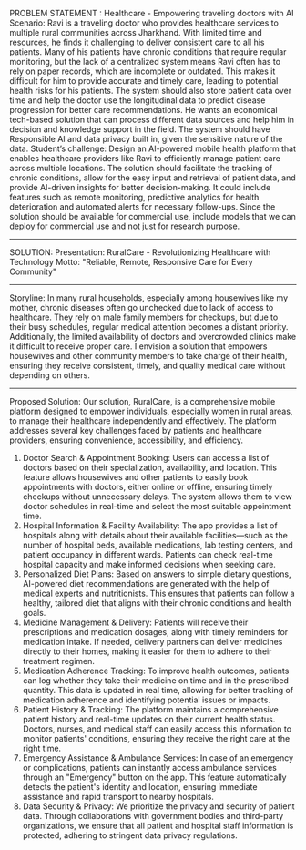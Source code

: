 PROBLEM STATEMENT : 
Healthcare - Empowering traveling doctors with AI
 Scenario: 
Ravi is a traveling doctor who provides healthcare services to multiple rural communities across Jharkhand. With limited time 
and resources, he finds it challenging to deliver consistent care to all his patients. Many of his patients have chronic conditions 
that require regular monitoring, but the lack of a centralized system means Ravi often has to rely on paper records, which are 
incomplete or outdated. This makes it difficult for him to provide accurate and timely care, leading to potential health risks for 
his patients. The system should also store patient data over time and help the doctor use the longitudinal data to predict disease 
progression for better care recommendations. 
He wants an economical tech-based solution that can process different data sources and help him in decision and knowledge 
support in the field. The system should have Responsible AI and data privacy built in, given the sensitive nature of the data.
 Student’s challenge: 
Design an AI-powered mobile health platform that enables healthcare providers like Ravi to efficiently manage patient care 
across multiple locations. The solution should facilitate the tracking of chronic conditions, allow for the easy input and retrieval 
of patient data, and provide AI-driven insights for better decision-making. It could include features such as remote monitoring, 
predictive analytics for health deterioration and automated alerts for necessary follow-ups.
 Since the solution should be available for commercial use, include models that we can deploy for commercial use and not just 
for research purpose.
________________________________________
SOLUTION:
Presentation: RuralCare - Revolutionizing Healthcare with Technology
Motto: "Reliable, Remote, Responsive Care for Every Community"
________________________________________
Storyline:
In many rural households, especially among housewives like my mother, chronic diseases often go unchecked due to lack of access to healthcare. They rely on male family members for checkups, but due to their busy schedules, regular medical attention becomes a distant priority. Additionally, the limited availability of doctors and overcrowded clinics make it difficult to receive proper care. I envision a solution that empowers housewives and other community members to take charge of their health, ensuring they receive consistent, timely, and quality medical care without depending on others.
________________________________________
Proposed Solution:
Our solution, RuralCare, is a comprehensive mobile platform designed to empower individuals, especially women in rural areas, to manage their healthcare independently and effectively. The platform addresses several key challenges faced by patients and healthcare providers, ensuring convenience, accessibility, and efficiency.
1.	Doctor Search & Appointment Booking:
Users can access a list of doctors based on their specialization, availability, and location. This feature allows housewives and other patients to easily book appointments with doctors, either online or offline, ensuring timely checkups without unnecessary delays. The system allows them to view doctor schedules in real-time and select the most suitable appointment time.
2.	Hospital Information & Facility Availability:
The app provides a list of hospitals along with details about their available facilities—such as the number of hospital beds, available medications, lab testing centers, and patient occupancy in different wards. Patients can check real-time hospital capacity and make informed decisions when seeking care.
3.	Personalized Diet Plans:
Based on answers to simple dietary questions, AI-powered diet recommendations are generated with the help of medical experts and nutritionists. This ensures that patients can follow a healthy, tailored diet that aligns with their chronic conditions and health goals.
4.	Medicine Management & Delivery:
Patients will receive their prescriptions and medication dosages, along with timely reminders for medication intake. If needed, delivery partners can deliver medicines directly to their homes, making it easier for them to adhere to their treatment regimen.
5.	Medication Adherence Tracking:
To improve health outcomes, patients can log whether they take their medicine on time and in the prescribed quantity. This data is updated in real time, allowing for better tracking of medication adherence and identifying potential issues or impacts.
6.	Patient History & Tracking:
The platform maintains a comprehensive patient history and real-time updates on their current health status. Doctors, nurses, and medical staff can easily access this information to monitor patients' conditions, ensuring they receive the right care at the right time.
7.	Emergency Assistance & Ambulance Services:
In case of an emergency or complications, patients can instantly access ambulance services through an "Emergency" button on the app. This feature automatically detects the patient's identity and location, ensuring immediate assistance and rapid transport to nearby hospitals.
8.	Data Security & Privacy:
We prioritize the privacy and security of patient data. Through collaborations with government bodies and third-party organizations, we ensure that all patient and hospital staff information is protected, adhering to stringent data privacy regulations.
